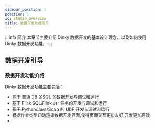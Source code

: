 ```yaml
---
sidebar_position: 1
position: 1
id: studio_overview
title: 数据开发功能简介
---
```


:::info 简介
本章节主要介绍 Dinky 数据开发的基本设计理念，以及如何使用 Dinky 数据开发功能。
:::

## 数据开发引导

### 数据开发功能介绍

Dinky 数据开发功能主要包括：
- 基于 普通 DB 的SQL 的数据开发与调试和运行
- 基于 Flink SQL/Flink Jar 任务的开发与调试和运行
- 基于 Python/Java/Scala 的 UDF 开发与调试和运行
- 根据作业类型自动渲染数据开发界面,使得页面交互更加友好,开发更加高效
- 